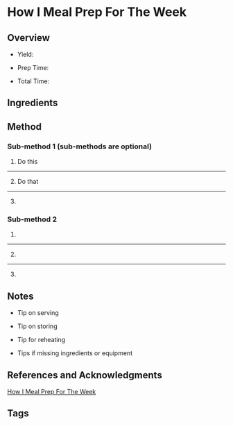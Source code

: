 # How I Meal Prep For The Week

## Overview

- Yield:

- Prep Time:

- Total Time:

## Ingredients



## Method

### Sub-method 1 (sub-methods are optional)

1. Do this
---
2. Do that
---
3.

### Sub-method 2

1.
---
2.
---
3.

## Notes

- Tip on serving

- Tip on storing

- Tip for reheating

- Tips if missing ingredients or equipment

## References and Acknowledgments

[How I Meal Prep For The Week](http://getinspiredeveryday.com/lifestyle/how-i-meal-prep-for-the-week/)

## Tags


